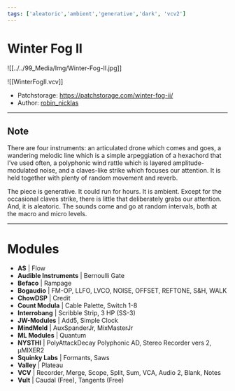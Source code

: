 ```yaml
---
tags: ['aleatoric','ambient','generative','dark', 'vcv2']  
---
```


# Winter Fog II

![[../../99_Media/Img/Winter-Fog-II.jpg]]

![[WinterFogII.vcv]]

- Patchstorage: https://patchstorage.com/winter-fog-ii/
- Author: [robin_nicklas](https://patchstorage.com/author/robin_nicklas/ "Posts by robin_nicklas")

---

## Note

There are four instruments: an articulated drone which comes and goes, a wandering melodic line which is a simple arpeggiation of a hexachord that I’ve used often, a polyphonic wind rattle which is layered amplitude-modulated noise, and a claves-like strike which focuses our attention. It is held together with plenty of random movement and reverb.

The piece is generative. It could run for hours. It is ambient. Except for the occasional claves strike, there is little that deliberately grabs our attention. And, it is aleatoric. The sounds come and go at random intervals, both at the macro and micro levels.

---

# Modules

- **AS** | Flow
- **Audible Instruments** | Bernoulli Gate
- **Befaco** | Rampage
- **Bogaudio** | FM-OP, LLFO, LVCO, NOISE, OFFSET, REFTONE, S&H, WALK
- **ChowDSP** | Credit
- **Count Modula** | Cable Palette, Switch 1-8
- **Interrobang** | Scribble Strip, 3 HP (SS-3)
- **JW-Modules** | Add5, Simple Clock
- **MindMeld** | AuxSpanderJr, MixMasterJr
- **ML Modules** | Quantum
- **NYSTHI** | PolyAttackDecay Polyphonic AD, Stereo Recorder vers 2, µMIXER2
- **Squinky Labs** | Formants, Saws
- **Valley** | Plateau
- **VCV** | Recorder, Merge, Scope, Split, Sum, VCA, Audio 2, Blank, Notes
- **Vult** | Caudal (Free), Tangents (Free)
